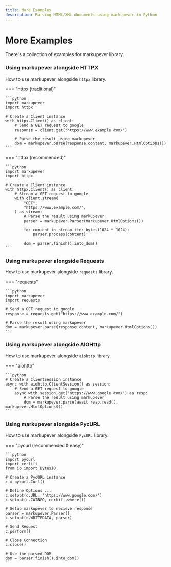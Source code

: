 ```yaml
---
title: More Examples
description: Parsing HTML/XML documents using markupever in Python
---
```


# More Examples
There's a collection of examples for markupever library.

### Using markupever alongside HTTPX
How to use markupever alongside `httpx` library.

=== "httpx (traditional)"

    ```python
    import markupever
    import httpx

    # Create a Client instance
    with httpx.Client() as client:
        # Send a GET request to google
        response = client.get("https://www.example.com/")

        # Parse the result using markupever
        dom = markupever.parse(response.content, markupever.HtmlOptions())
    ```

=== "httpx (recommended)"

    ```python
    import markupever
    import httpx

    # Create a Client instance
    with httpx.Client() as client:
        # Stream a GET request to google
        with client.stream(
            "GET",
            "https://www.example.com/",
        ) as stream:
            # Parse the result using markupever
            parser = markupever.Parser(markupever.HtmlOptions())

            for content in stream.iter_bytes(1024 * 1024):
                parser.process(content)
            
            dom = parser.finish().into_dom()
    ```

### Using markupever alongside Requests
How to use markupever alongside `requests` library.

=== "requests"

    ```python
    import markupever
    import requests

    # Send a GET request to google
    response = requests.get("https://www.example.com/")

    # Parse the result using markupever
    dom = markupever.parse(response.content, markupever.HtmlOptions())
    ```

### Using markupever alongside AIOHttp
How to use markupever alongside `aiohttp` library.

=== "aiohttp"

    ```python
    # Create a ClientSession instance
    async with aiohttp.ClientSession() as session:
        # Send a GET request to google
        async with session.get('https://www.google.com/') as resp:
            # Parse the result using markupever
            dom = markupever.parse(await resp.read(), markupever.HtmlOptions())
    ```

### Using markupever alongside PycURL
How to use markupever alongside `PycURL` library.

=== "pycurl (recommended & easy)"

    ```python
    import pycurl
    import certifi
    from io import BytesIO

    # Create a PycURL instance
    c = pycurl.Curl()

    # Define Options ...
    c.setopt(c.URL, 'https://www.google.com/')
    c.setopt(c.CAINFO, certifi.where())

    # Setup markupever to recieve response
    parser = markupever.Parser()
    c.setopt(c.WRITEDATA, parser)

    # Send Request
    c.perform()

    # Close Connection
    c.close()

    # Use the parsed DOM
    dom = parser.finish().into_dom()
    ```

